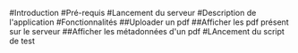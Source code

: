 #Introduction
#Pré-requis
#Lancement du serveur
#Description de l'application
#Fonctionnalités
##Uploader un pdf
##Afficher les pdf présent sur le serveur
##Afficher les métadonnées d'un pdf
#LAncement du script de test
